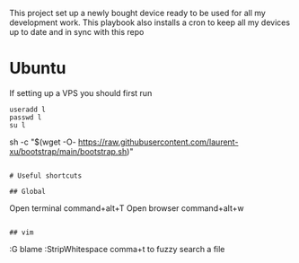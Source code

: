 This project set up a newly bought device ready to be used for all my development work.
This playbook also installs a cron to keep all my devices up to date and in sync with this repo

# Ubuntu

If setting up a VPS you should first run
```
useradd l
passwd l
su l
```

sh -c "$(wget -O- https://raw.githubusercontent.com/laurent-xu/bootstrap/main/bootstrap.sh)"
```

# Useful shortcuts

## Global
```
Open terminal command+alt+T
Open browser command+alt+w
```

## vim
```
:G blame
:StripWhitespace
comma+t to fuzzy search a file
```
